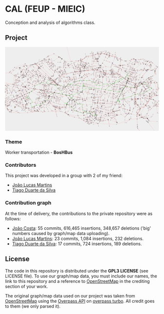 # CAL (FEUP - MIEIC)

Conception and analysis of algorithms class.

## Project

![Project running screenshot](/Proj/screenshot.png)

### Theme

Worker transportation - **BosHBus**

### Contributors

This project was developed in a group with 2 of my friend:

- [João Lucas Martins](https://github.com/joaolucasmartins)
- [Tiago Duarte da Silva](https://github.com/tiagodusilva)

### Contribution graph

At the time of delivery, the contributions to the private repository were as follows:

- [João Costa](https://github.com/JoaoCostaIFG): 55 commits, 616,465 insertions,
  348,657 deletions ('big' numbers caused by graph/map data uploading).
- [João Lucas Martins](https://github.com/joaolucasmartins): 23 commits, 1,084
  insertions, 232 deletions.
- [Tiago Duarte da Silva](https://github.com/tiagodusilva): 17 commits, 724
  insertions, 189 deletions.

## License

The code in this repository is distributed under the **GPL3 LICENSE** (see
LICENSE file). To use our graph/map data, you must include our names, the link
to this repository and a reference to [OpenStreetMap](https://www.openstreetmap.or)
in the crediting section of your work.

The original graph/map data used on our project was taken from
[OpenStreetMap](https://www.openstreetmap.or) using the
[Overpass API](https://wiki.openstreetmap.org/wiki/Overpass_API) on
[overpass turbo](https://overpass-turbo.eu/). All credit goes to them (we only
parsed it).
